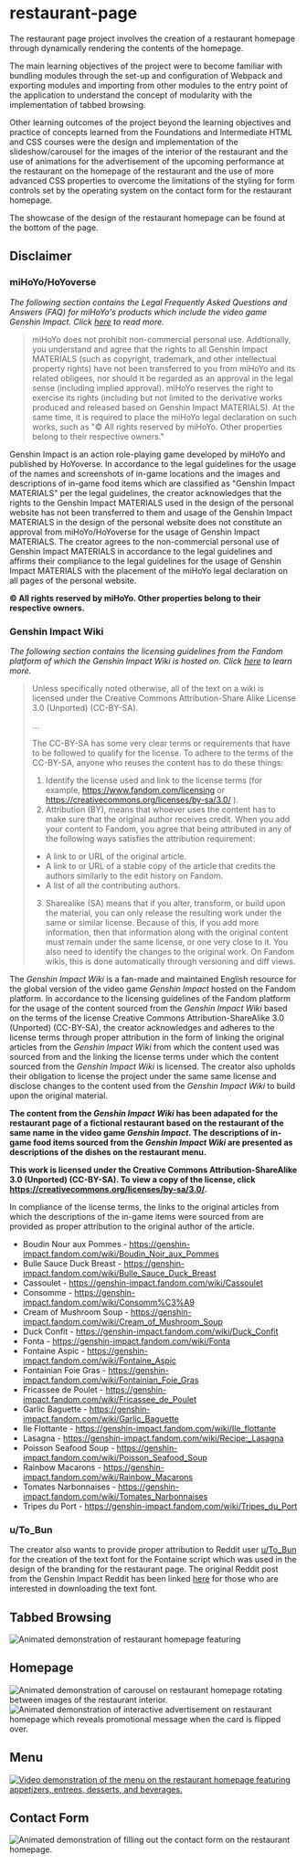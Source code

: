 # restaurant-page

The restaurant page project involves the creation of a restaurant homepage through dynamically rendering the contents of the homepage.

The main learning objectives of the project were to become familiar with bundling modules through the set-up and configuration of Webpack and exporting modules and importing from other modules to the entry point of the application to understand the concept of modularity with the implementation of tabbed browsing.

Other learning outcomes of the project beyond the learning objectives and practice of concepts learned from the Foundations and Intermediate HTML and CSS courses were the design and implementation of the slideshow/carousel for the images of the interior of the restaurant and the use of animations for the advertisement of the upcoming performance at the restaurant on the homepage of the restaurant and the use of more advanced CSS properties to overcome the limitations of the styling for form controls set by the operating system on the contact form for the restaurant homepage.

The showcase of the design of the restaurant homepage can be found at the bottom of the page.

## Disclaimer

### miHoYo/HoYoverse

*The following section contains the Legal Frequently Asked Questions and Answers (FAQ) for miHoYo's products which include the video game Genshin Impact. Click [here](https://www.hoyolab.com/article/143107) to read more.*

> miHoYo does not prohibit non-commercial personal use. Addtionally, you understand and agree that the rights to all Genshin Impact MATERIALS (such as copyright, trademark, and other intellectual property rights) have not been transferred to you from miHoYo and its related obligees, nor should it be regarded as an approval in the legal sense (including implied approval). miHoYo reserves the right to exercise its rights (including but not limited to the derivative works produced and released based on Genshin Impact MATERIALS). At the same time, it is required to place the miHoYo legal declaration on such works, such as "© All rights reserved by miHoYo. Other properties belong to their respective owners."

Genshin Impact is an action role-playing game developed by miHoYo and published by HoYoverse. In accordance to the legal guidelines for the usage of the names and screenshots of in-game locations and the images and descriptions of in-game food items which are classified as "Genshin Impact MATERIALS" per the legal guidelines, the creator acknowledges that the rights to the Genshin Impact MATERIALS used in the design of the personal website has not been transferred to them and usage of the Genshin Impact MATERIALS in the design of the personal website does not constitute an approval from miHoYo/HoYoverse for the usage of Genshin Impact MATERIALS. The creator agrees to the non-commercial personal use of Genshin Impact MATERIALS in accordance to the legal guidelines and affirms their compliance to the legal guidelines for the usage of Genshin Impact MATERIALS with the placement of the miHoYo legal declaration on all pages of the personal website.

**© All rights reserved by miHoYo. Other properties belong to their respective owners.**

### Genshin Impact Wiki

*The following section contains the licensing guidelines from the Fandom platform of which the *Genshin Impact Wiki* is hosted on. Click [here](https://community.fandom.com/wiki/Help:Licensing) to learn more.*

> Unless specifically noted otherwise, all of the text on a wiki is licensed under the Creative Commons Attribution-Share Alike License 3.0 (Unported) (CC-BY-SA).
> 
> ...
>
> The CC-BY-SA has some very clear terms or requirements that have to be followed to qualify for the license. To adhere to the terms of the CC-BY-SA, anyone who reuses the content has to do these things:
> 1. Identify the license used and link to the license terms (for example, https://www.fandom.com/licensing or https://creativecommons.org/licenses/by-sa/3.0/ ).
> 2. Attribution (BY), means that whoever uses the content has to make sure that the original author receives credit. When you add your content to Fandom, you agree that being attributed in any of the following ways satisfies the attribution requirement:
> - A link to or URL of the original article.
> - A link to or URL of a stable copy of the article that credits the authors similarly to the edit history on Fandom.
> - A list of all the contributing authors.
> 3. Sharealike (SA) means that if you alter, transform, or build upon the material, you can only release the resulting work under the same or similar license. Because of this, if you add more information, then that information along with the original content must remain under the same license, or one very close to it. You also need to identify the changes to the original work. On Fandom wikis, this is done automatically through versioning and diff views.

The *Genshin Impact Wiki* is a fan-made and maintained English resource for the global version of the video game *Genshin Impact* hosted on the Fandom platform. In accordance to the licensing guidelines of the Fandom platform for the usage of the content sourced from the *Genshin Impact Wiki* based on the terms of the license Creative Commons Attribution-ShareAlike 3.0 (Unported) (CC-BY-SA), the creator acknowledges and adheres to the license terms through proper attribution in the form of linking the original articles from the *Genshin Impact Wiki* from which the content used was sourced from and the linking the license terms under which the content sourced from the *Genshin Impact Wiki* is licensed. The creator also upholds their obligation to license the project under the same same license and disclose changes to the content used from the *Genshin Impact Wiki* to build upon the original material.

**The content from the *Genshin Impact Wiki* has been adapated for the restaurant page of a fictional restaurant based on the restaurant of the same name in the video game *Genshin Impact*. The descriptions of in-game food items sourced from the *Genshin Impact Wiki* are presented as descriptions of the dishes on the restaurant menu.** 

**This work is licensed under the Creative Commons Attribution-ShareAlike 3.0 (Unported) (CC-BY-SA). To view a copy of the license, click https://creativecommons.org/licenses/by-sa/3.0/.**

In compliance of the license terms, the links to the original articles from which the descriptions of the in-game items were sourced from are provided as proper attribution to the original author of the article.

- Boudin Nour aux Pommes - https://genshin-impact.fandom.com/wiki/Boudin_Noir_aux_Pommes
- Bulle Sauce Duck Breast - https://genshin-impact.fandom.com/wiki/Bulle_Sauce_Duck_Breast
- Cassoulet - https://genshin-impact.fandom.com/wiki/Cassoulet
- Consomme - https://genshin-impact.fandom.com/wiki/Consomm%C3%A9
- Cream of Mushroom Soup - https://genshin-impact.fandom.com/wiki/Cream_of_Mushroom_Soup
- Duck Confit - https://genshin-impact.fandom.com/wiki/Duck_Confit
- Fonta - https://genshin-impact.fandom.com/wiki/Fonta
- Fontaine Aspic - https://genshin-impact.fandom.com/wiki/Fontaine_Aspic
- Fontainian Foie Gras - https://genshin-impact.fandom.com/wiki/Fontainian_Foie_Gras
- Fricassee de Poulet - https://genshin-impact.fandom.com/wiki/Fricassee_de_Poulet
- Garlic Baguette - https://genshin-impact.fandom.com/wiki/Garlic_Baguette
- Ile Flottante - https://genshin-impact.fandom.com/wiki/Ile_flottante
- Lasagna - https://genshin-impact.fandom.com/wiki/Recipe:_Lasagna
- Poisson Seafood Soup - https://genshin-impact.fandom.com/wiki/Poisson_Seafood_Soup
- Rainbow Macarons - https://genshin-impact.fandom.com/wiki/Rainbow_Macarons
- Tomates Narbonnaises - https://genshin-impact.fandom.com/wiki/Tomates_Narbonnaises
- Tripes du Port - https://genshin-impact.fandom.com/wiki/Tripes_du_Port

### u/To_Bun

The creator also wants to provide proper attribution to Reddit user [u/To_Bun](https://www.reddit.com/user/To_Bun/) for the creation of the text font for the Fontaine script which was used in the design of the branding for the restaurant page. The original Reddit post from the Genshin Impact Reddit has been linked [here](https://www.reddit.com/r/Genshin_Impact/comments/1739kqe/fontaine_script_font/) for those who are interested in downloading the text font. 

## Tabbed Browsing
![Animated demonstration of restaurant homepage featuring ](./public/tabbed-browsing.gif)

## Homepage
![Animated demonstration of carousel on restaurant homepage rotating between images of the restaurant interior.](./public/slideshow.gif)
![Animated demonstration of interactive advertisement on restaurant homepage which reveals promotional message when the card is flipped over.](./public/cards.gif)

## Menu
[![Video demonstration of the menu on the restaurant homepage featuring appetizers, entrees, desserts, and beverages.](./public/menu-thumbnail.png)](./public/menu.mp4)

## Contact Form
![Animated demonstration of filling out the contact form on the restaurant homepage.](./public/contact-form.gif)